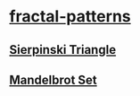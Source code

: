 # [fractal-patterns](https://subhendusethi.github.io/fractal-patterns/)

## [Sierpinski Triangle](https://subhendusethi.github.io/fractal-patterns/sierpinski/index.html)

## [Mandelbrot Set](https://subhendusethi.github.io/fractal-patterns/mandelbrot/index.html)
